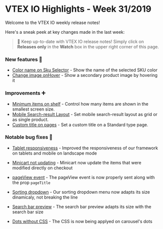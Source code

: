 # VTEX IO Highlights - Week 31/2019

Welcome to the VTEX IO weekly release notes!

Here's a sneak peek at key changes made in the last week:

> :bell: Keep up-to-date with VTEX IO release notes! Simply click on  **Releases only**  in the  **Watch**  box in the upper right corner of this page.

### New features 🚀 

- [Color name on Sku Selector](color-name-sku-selector.md) - Show the name of the selected SKU color
- [Change image onHover](change-image-on-hover.md) - Show a secondary product image by hovering it


### Improvements  :heavy_plus_sign:

- [Minimum items on shelf](minimum-items-shelf.md) - Control how many items are shown in the smallest screen size.
- [Mobile Search-result Layout](hide-layout-switcher-mobile.md) - Set mobile search-result layout as grid or as single product.
- [Custom title on pages](custom-title-standard-page.md) - Set a custom title on a Standard type page.


### Notable bug fixes  :bug:

- [Tablet responsiveness](https://github.com/vtex-apps/store-discussion/issues/56) - Improved the responsiveness of our framework on tablets and mobile on landscape mode

- [Minicart not updating](https://github.com/vtex-apps/minicart/pull/171) - Minicart now update the items that were modified directly on checkout

- [pageView event](https://github.com/vtex-apps/store/pull/312) - The pageView event is now properly sent along with the prop `pageTitle`

- [Sorting dropdown](https://github.com/vtex-apps/search-result/pull/217) - Our sorting dropdown menu now adapts its size dinamicaly, not breaking the line

- [Search bar preview](https://github.com/vtex-apps/store-components/pull/539) - The search bar preview adapts its size with the search bar size

- [Dots without CSS](https://github.com/vtex-apps/carousel/pull/83) - The CSS is now being applyed on carousel's dots
